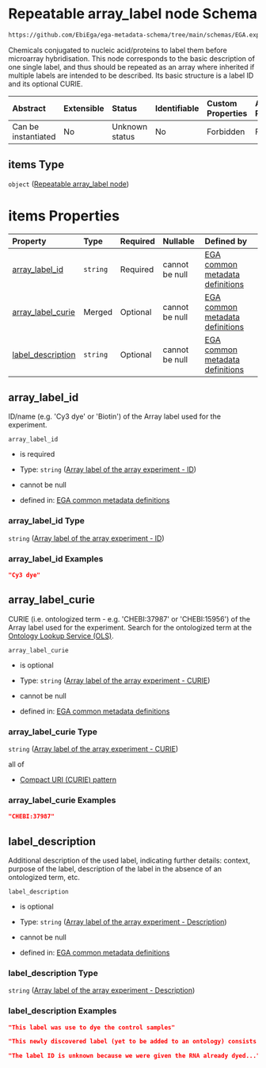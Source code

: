 # Repeatable array\_label node Schema

```txt
https://github.com/EbiEga/ega-metadata-schema/tree/main/schemas/EGA.experiment.json#/properties/experiment_type_specifications/properties/array_experiment/properties/array_labels/items
```

Chemicals conjugated to nucleic acid/proteins to label them before microarray hybridisation. This node corresponds to the basic description of one single label, and thus should be repeated as an array where inherited if multiple labels are intended to be described. Its basic structure is a label ID and its optional CURIE.

| Abstract            | Extensible | Status         | Identifiable | Custom Properties | Additional Properties | Access Restrictions | Defined In                                                                           |
| :------------------ | :--------- | :------------- | :----------- | :---------------- | :-------------------- | :------------------ | :----------------------------------------------------------------------------------- |
| Can be instantiated | No         | Unknown status | No           | Forbidden         | Forbidden             | none                | [EGA.experiment.json\*](../../../schemas/EGA.experiment.json "open original schema") |

## items Type

`object` ([Repeatable array\_label node](ega-12-definitions-repeatable-array_label-node.md))

# items Properties

| Property                                  | Type     | Required | Nullable       | Defined by                                                                                                                                                                                                                                                                                            |
| :---------------------------------------- | :------- | :------- | :------------- | :---------------------------------------------------------------------------------------------------------------------------------------------------------------------------------------------------------------------------------------------------------------------------------------------------- |
| [array\_label\_id](#array_label_id)       | `string` | Required | cannot be null | [EGA common metadata definitions](ega-12-definitions-repeatable-array_label-node-properties-array-label-of-the-array-experiment---id.md "https://github.com/EbiEga/ega-metadata-schema/tree/main/schemas/EGA.common-definitions.json#/definitions/array_label/properties/array_label_id")             |
| [array\_label\_curie](#array_label_curie) | Merged   | Optional | cannot be null | [EGA common metadata definitions](ega-12-definitions-repeatable-array_label-node-properties-array-label-of-the-array-experiment---curie.md "https://github.com/EbiEga/ega-metadata-schema/tree/main/schemas/EGA.common-definitions.json#/definitions/array_label/properties/array_label_curie")       |
| [label\_description](#label_description)  | `string` | Optional | cannot be null | [EGA common metadata definitions](ega-12-definitions-repeatable-array_label-node-properties-array-label-of-the-array-experiment---description.md "https://github.com/EbiEga/ega-metadata-schema/tree/main/schemas/EGA.common-definitions.json#/definitions/array_label/properties/label_description") |

## array\_label\_id

ID/name (e.g. 'Cy3 dye' or 'Biotin') of the Array label used for the experiment.

`array_label_id`

* is required

* Type: `string` ([Array label of the array experiment - ID](ega-12-definitions-repeatable-array_label-node-properties-array-label-of-the-array-experiment---id.md))

* cannot be null

* defined in: [EGA common metadata definitions](ega-12-definitions-repeatable-array_label-node-properties-array-label-of-the-array-experiment---id.md "https://github.com/EbiEga/ega-metadata-schema/tree/main/schemas/EGA.common-definitions.json#/definitions/array_label/properties/array_label_id")

### array\_label\_id Type

`string` ([Array label of the array experiment - ID](ega-12-definitions-repeatable-array_label-node-properties-array-label-of-the-array-experiment---id.md))

### array\_label\_id Examples

```json
"Cy3 dye"
```

## array\_label\_curie

CURIE (i.e. ontologized term - e.g. 'CHEBI:37987' or 'CHEBI:15956') of the Array label used for the experiment. Search for the ontologized term at the [Ontology Lookup Service (OLS)](https://www.ebi.ac.uk/ols/index).

`array_label_curie`

* is optional

* Type: `string` ([Array label of the array experiment - CURIE](ega-12-definitions-repeatable-array_label-node-properties-array-label-of-the-array-experiment---curie.md))

* cannot be null

* defined in: [EGA common metadata definitions](ega-12-definitions-repeatable-array_label-node-properties-array-label-of-the-array-experiment---curie.md "https://github.com/EbiEga/ega-metadata-schema/tree/main/schemas/EGA.common-definitions.json#/definitions/array_label/properties/array_label_curie")

### array\_label\_curie Type

`string` ([Array label of the array experiment - CURIE](ega-12-definitions-repeatable-array_label-node-properties-array-label-of-the-array-experiment---curie.md))

all of

* [Compact URI (CURIE) pattern](ega-12-definitions-compact-uri-curie-pattern.md "check type definition")

### array\_label\_curie Examples

```json
"CHEBI:37987"
```

## label\_description

Additional description of the used label, indicating further details: context, purpose of the label, description of the label in the absence of an ontologized term, etc.

`label_description`

* is optional

* Type: `string` ([Array label of the array experiment - Description](ega-12-definitions-repeatable-array_label-node-properties-array-label-of-the-array-experiment---description.md))

* cannot be null

* defined in: [EGA common metadata definitions](ega-12-definitions-repeatable-array_label-node-properties-array-label-of-the-array-experiment---description.md "https://github.com/EbiEga/ega-metadata-schema/tree/main/schemas/EGA.common-definitions.json#/definitions/array_label/properties/label_description")

### label\_description Type

`string` ([Array label of the array experiment - Description](ega-12-definitions-repeatable-array_label-node-properties-array-label-of-the-array-experiment---description.md))

### label\_description Examples

```json
"This label was use to dye the control samples"
```

```json
"This newly discovered label (yet to be added to an ontology) consists in a compound of type X..."
```

```json
"The label ID is unknown because we were given the RNA already dyed..."
```
